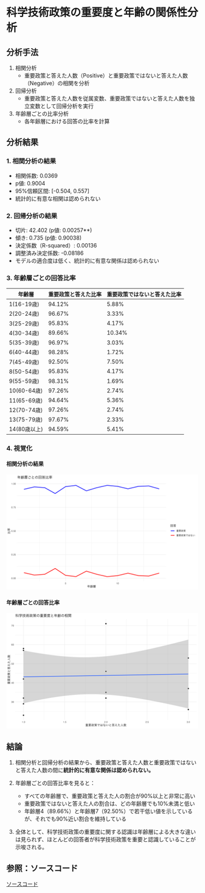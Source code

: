 # 科学技術政策の重要度と年齢の関係性分析

## 分析手法

1. 相関分析
   - 重要政策と答えた人数（Positive）と重要政策ではないと答えた人数（Negative）の相関を分析
2. 回帰分析
   - 重要政策と答えた人数を従属変数、重要政策ではないと答えた人数を独立変数として回帰分析を実行
3. 年齢層ごとの比率分析
   - 各年齢層における回答の比率を計算

## 分析結果

### 1. 相関分析の結果

- 相関係数: 0.0369
- p値: 0.9004
- 95%信頼区間: [-0.504, 0.557]
- 統計的に有意な相関は認められない

### 2. 回帰分析の結果

- 切片: 42.402 (p値: 0.00257**)
- 傾き: 0.735 (p値: 0.90038)
- 決定係数（R-squared）: 0.00136
- 調整済み決定係数: -0.08186
- モデルの適合度は低く、統計的に有意な関係は認められない

### 3. 年齢層ごとの回答比率

| 年齢層 | 重要政策と答えた比率 | 重要政策ではないと答えた比率 |
|------------|---------------------|----------------------------|
| 1(16-19歳) | 94.12% | 5.88% |
| 2(20-24歳) | 96.67% | 3.33% |
| 3(25-29歳) | 95.83% | 4.17% |
| 4(30-34歳) | 89.66% | 10.34%|
| 5(35-39歳) | 96.97% | 3.03% |
| 6(40-44歳) | 98.28% | 1.72% |
| 7(45-49歳) | 92.50% | 7.50% |
| 8(50-54歳) | 95.83% | 4.17% |
| 9(55-59歳) | 98.31% | 1.69% |
| 10(60-64歳)| 97.26% | 2.74% |
| 11(65-69歳)| 94.64% | 5.36% |
| 12(70-74歳)| 97.26% | 2.74% |
| 13(75-79歳)| 97.67% | 2.33% |
| 14(80歳以上)| 94.59% | 5.41% |

### 4. 視覚化

#### 相関分析の結果

![科学技術政策の重要度と年齢の相関](../../sources/age_relation/Q8_19_age_ratio.png)

#### 年齢層ごとの回答比率

![年齢層ごとの回答比率](../../sources/age_relation//Q8_19_age_correlation.png)

## 結論

1. 相関分析と回帰分析の結果から、重要政策と答えた人数と重要政策ではないと答えた人数の間に**統計的に有意な関係は認められない。**

2. 年齢層ごとの回答比率を見ると：
   - すべての年齢層で、重要政策と答えた人の割合が90%以上と非常に高い
   - 重要政策ではないと答えた人の割合は、どの年齢層でも10%未満と低い
   - 年齢層4（89.66%）と年齢層7（92.50%）で若干低い値を示しているが、それでも90%近い割合を維持している

3. 全体として、科学技術政策の重要度に関する認識は年齢層による大きな違いは見られず、ほとんどの回答者が科学技術政策を重要と認識していることが示唆される。

## 参照：ソースコード

[ソースコード](../..//analysis/age_relation/Q8_19_age.R)
